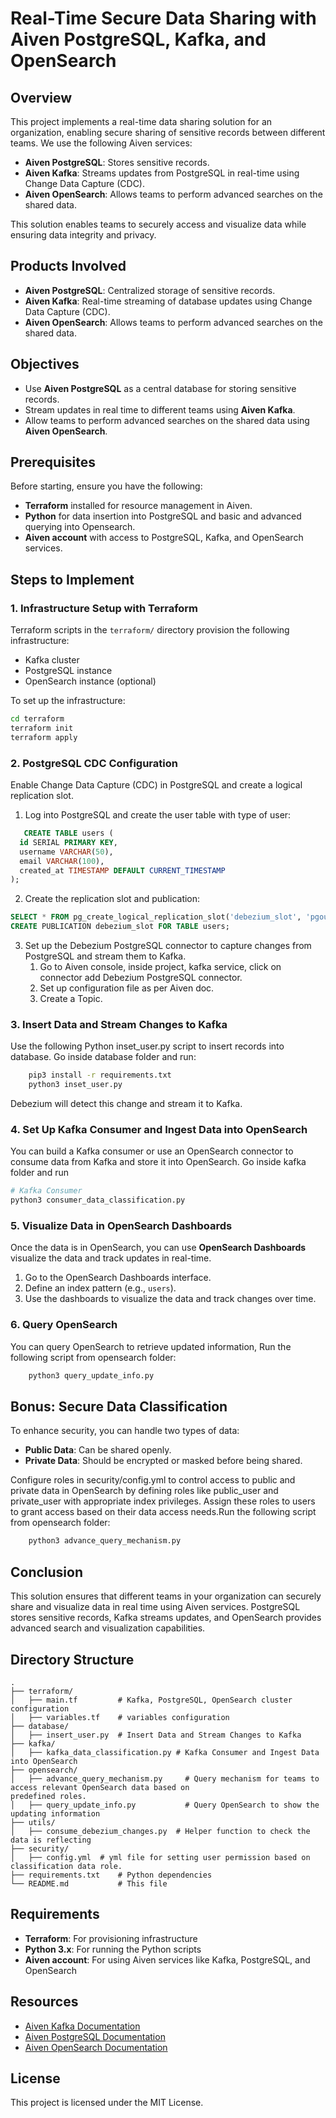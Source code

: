 
# Real-Time Secure Data Sharing with Aiven PostgreSQL, Kafka, and OpenSearch

## Overview

This project implements a real-time data sharing solution for an organization, enabling secure sharing of sensitive records between different teams. We use the following Aiven services:
- **Aiven PostgreSQL**: Stores sensitive records.
- **Aiven Kafka**: Streams updates from PostgreSQL in real-time using Change Data Capture (CDC).
- **Aiven OpenSearch**: Allows teams to perform advanced searches on the shared data.

This solution enables teams to securely access and visualize data while ensuring data integrity and privacy.

## Products Involved
- **Aiven PostgreSQL**: Centralized storage of sensitive records.
- **Aiven Kafka**: Real-time streaming of database updates using Change Data Capture (CDC).
- **Aiven OpenSearch**: Allows teams to perform advanced searches on the shared data.

## Objectives
- Use **Aiven PostgreSQL** as a central database for storing sensitive records.
- Stream updates in real time to different teams using **Aiven Kafka**.
- Allow teams to perform advanced searches on the shared data using **Aiven OpenSearch**.

## Prerequisites
Before starting, ensure you have the following:
- **Terraform** installed for resource management in Aiven.
- **Python** for data insertion into PostgreSQL and basic and advanced querying into Opensearch.
- **Aiven account** with access to PostgreSQL, Kafka, and OpenSearch services.

## Steps to Implement

### 1. Infrastructure Setup with Terraform

Terraform scripts in the `terraform/` directory provision the following infrastructure:
- Kafka cluster
- PostgreSQL instance
- OpenSearch instance (optional)

To set up the infrastructure:
```bash
cd terraform
terraform init
terraform apply
```

### 2. PostgreSQL CDC Configuration
Enable Change Data Capture (CDC) in PostgreSQL and create a logical replication slot.

1. Log into PostgreSQL and create the user table with type of user:

```sql
   CREATE TABLE users (                                                   
  id SERIAL PRIMARY KEY,
  username VARCHAR(50),
  email VARCHAR(100),
  created_at TIMESTAMP DEFAULT CURRENT_TIMESTAMP
);
```

2. Create the replication slot and publication:

```sql
SELECT * FROM pg_create_logical_replication_slot('debezium_slot', 'pgoutput');
CREATE PUBLICATION debezium_slot FOR TABLE users;
```

3. Set up the Debezium PostgreSQL connector to capture changes from PostgreSQL and stream them to Kafka.
      1. Go to Aiven console, inside project, kafka service, click on connector add Debezium PostgreSQL connector.
      2. Set up configuration file as per Aiven doc.
      3. Create a Topic.

### 3. Insert Data and Stream Changes to Kafka
Use the following Python inset_user.py script to insert records into database.
Go inside database folder and run:

```bash 
    pip3 install -r requirements.txt
    python3 inset_user.py
```

Debezium will detect this change and stream it to Kafka.

### 4. Set Up Kafka Consumer and Ingest Data into OpenSearch
You can build a Kafka consumer or use an OpenSearch connector to consume data from Kafka and store it into OpenSearch. Go inside kafka folder and run

```bash
# Kafka Consumer
python3 consumer_data_classification.py
```

### 5. Visualize Data in OpenSearch Dashboards
Once the data is in OpenSearch, you can use **OpenSearch Dashboards** visualize the data and track updates in real-time.

1. Go to the OpenSearch Dashboards interface.
2. Define an index pattern (e.g., `users`).
3. Use the dashboards to visualize the data and track changes over time.

### 6. Query OpenSearch
You can query OpenSearch to retrieve updated information, Run the following script from opensearch folder:

```bash
    python3 query_update_info.py
```

## Bonus: Secure Data Classification
To enhance security, you can handle two types of data:
- **Public Data**: Can be shared openly.
- **Private Data**: Should be encrypted or masked before being shared.

Configure roles in security/config.yml to control access to public and private data in OpenSearch by defining roles like public_user and private_user with appropriate index privileges. Assign these roles to users to grant access based on their data access needs.Run the following script from opensearch folder:

```bash
    python3 advance_query_mechanism.py
```

## Conclusion
This solution ensures that different teams in your organization can securely share and visualize data in real time using Aiven services. PostgreSQL stores sensitive records, Kafka streams updates, and OpenSearch provides advanced search and visualization capabilities.


## Directory Structure

```
.
├── terraform/
│   ├── main.tf         # Kafka, PostgreSQL, OpenSearch cluster configuration
│   ├── variables.tf    # variables configuration
├── database/
│   ├── insert_user.py  # Insert Data and Stream Changes to Kafka
├── kafka/
│   ├── kafka_data_classification.py # Kafka Consumer and Ingest Data into OpenSearch
├── opensearch/
│   ├── advance_query_mechanism.py     # Query mechanism for teams to access relevant OpenSearch data based on
predefined roles.
│   ├── query_update_info.py           # Query OpenSearch to show the updating information
├── utils/
│   ├── consume_debezium_changes.py  # Helper function to check the data is reflecting
├── security/
│   ├── config.yml  # yml file for setting user permission based on classification data role.
├── requirements.txt    # Python dependencies
└── README.md           # This file
```

## Requirements

- **Terraform**: For provisioning infrastructure
- **Python 3.x**: For running the Python scripts
- **Aiven account**: For using Aiven services like Kafka, PostgreSQL, and OpenSearch

## Resources

- [Aiven Kafka Documentation](https://aiven.io/docs/products/kafka)
- [Aiven PostgreSQL Documentation](https://aiven.io/docs/products/postgresql)
- [Aiven OpenSearch Documentation](https://aiven.io/docs/products/opensearch)
  
## License

This project is licensed under the MIT License.
